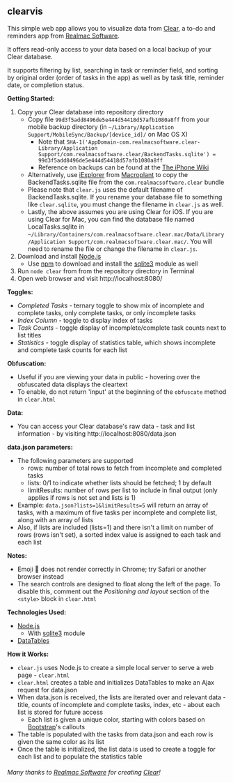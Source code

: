 ## clearvis

This simple web app allows you to visualize data from [Clear](http://realmacsoftware.com/clear), a to-do and reminders app from [Realmac Software](http://realmacsoftware.com/).

It offers read-only access to your data based on a local backup of your Clear database.

It supports filtering by list, searching in task or reminder field, and sorting by original order
(order of tasks in the app) as well as by task title, reminder date, or completion status.

**Getting Started:**

1. Copy your Clear database into repository directory
    - Copy file `99d3f5add8496de5e444d54418d57afb1080a8ff` from your mobile backup directory (in `~/Library/Application Support/MobileSync/Backup/[device_id]/` on Mac OS X)
        - Note that `SHA-1('AppDomain-com.realmacsoftware.clear-Library/Application Support/com.realmacsoftware.clear/BackendTasks.sqlite') = 99d3f5add8496de5e444d54418d57afb1080a8ff`
        - Reference on backups can be found at the [The iPhone Wiki](http://theiphonewiki.com/wiki/ITunes_Backup)
    - Alternatively, use [iExplorer](http://www.macroplant.com/iexplorer/) from [Macroplant](http://www.macroplant.com/) to copy the BackendTasks.sqlite file from the `com.realmacsoftware.clear` bundle
    - Please note that `clear.js` uses the default filename of BackendTasks.sqlite.  If you rename your database file to something like `clear.sqlite`, you must change the filename in `clear.js` as well.
    - Lastly, the above assumes you are using Clear for iOS.  If you are using Clear for Mac, you can find the database file named LocalTasks.sqlite in `~/Library/Containers/com.realmacsoftware.clear.mac/Data/Library/Application Support/com.realmacsoftware.clear.mac/`.  You will need to rename the file or change the filename in `clear.js`.
2. Download and install [Node.js](http://nodejs.org/)
    - Use [npm](https://www.npmjs.org/) to download and install the [sqlite3](https://www.npmjs.org/package/sqlite3) module as well
3. Run `node clear` from from the repository directory in Terminal
4. Open web browser and visit http://localhost:8080/

**Toggles:**
- *Completed Tasks* - ternary toggle to show mix of incomplete and complete tasks, only complete tasks, or only incomplete tasks
- *Index Column* - toggle to display index of tasks
- *Task Counts* - toggle display of incomplete/complete task counts next to list titles
- *Statistics* - toggle display of statistics table, which shows incomplete and complete task counts for each list

**Obfuscation:**
- Useful if you are viewing your data in public - hovering over the obfuscated data displays the cleartext
- To enable, do not return 'input' at the beginning of the `obfuscate` method in `clear.html`

**Data:**
- You can access your Clear database's raw data - task and list information - by visiting http://localhost:8080/data.json

**data.json parameters:**
- The following parameters are supported
    - rows: number of total rows to fetch from incomplete and completed tasks
    - lists: 0/1 to indicate whether lists should be fetched; 1 by default
    - limitResults: number of rows per list to include in final output (only applies if rows is not set and lists is 1)
- Example: `data.json?lists=1&limitResults=5` will return an array of tasks, with a maximum of five tasks
per incomplete and complete list, along with an array of lists
- Also, if lists are included (lists=1) and there isn't a limit on number of rows (rows isn't set),
a sorted index value is assigned to each task and each list

**Notes:**
- Emoji &#x1F430; does not render correctly in Chrome; try Safari or another browser instead
- The search controls are designed to float along the left of the page.  To disable this, comment out the *Positioning and layout* section of the `<style>` block in `clear.html`

**Technologies Used:**
- [Node.js](http://nodejs.org/)
    - With [sqlite3](https://www.npmjs.org/package/sqlite3) module
- [DataTables](http://www.datatables.net/)

**How it Works:**
- `clear.js` uses Node.js to create a simple local server to serve a web page - `clear.html`
- `clear.html` creates a table and initializes DataTables to make an Ajax request for data.json
- When data.json is received, the lists are iterated over and relevant data - title, counts of incomplete and complete tasks, index, etc - about each list is stored for future access
    - Each list is given a unique color, starting with colors based on [Bootstrap](http://getbootstrap.com/)'s callouts
- The table is populated with the tasks from data.json and each row is given the same color as its list
- Once the table is initialized, the list data is used to create a toggle for each list and to populate the statistics table

###### *Many thanks to [Realmac Software](http://realmacsoftware.com/) for creating [Clear](http://realmacsoftware.com/clear)!*
